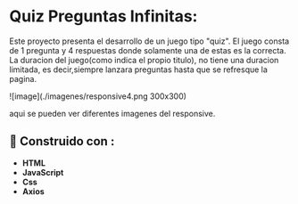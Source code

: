 # Quiz Preguntas Infinitas:

Este proyecto presenta el desarrollo de un juego tipo  "quiz".
El juego consta de 1 pregunta y 4 respuestas donde solamente una de estas es la correcta.
La duracion del juego(como indica el propio titulo), no tiene una duracion limitada, es decir,siempre lanzara preguntas hasta que se refresque la pagina. 


![image](./imagenes/responsive4.png   300x300) 

aqui se pueden ver diferentes imagenes del responsive.

## 	:hammer: Construido con : 

- **HTML**
- **JavaScript**
- **Css**
- **Axios**
